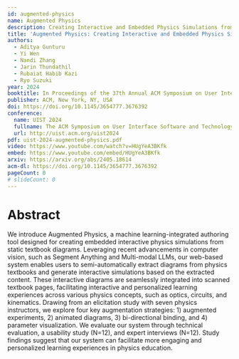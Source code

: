 ```yaml
---
id: augmented-physics
name: Augmented Physics
description: Creating Interactive and Embedded Physics Simulations from Static Textbook Diagrams
title: 'Augmented Physics: Creating Interactive and Embedded Physics Simulations from Static Textbook Diagrams'
authors:
  - Aditya Gunturu
  - Yi Wen
  - Nandi Zhang
  - Jarin Thundathil
  - Rubaiat Habib Kazi
  - Ryo Suzuki
year: 2024
booktitle: In Proceedings of the 37th Annual ACM Symposium on User Interface Software and Technology (UIST '24)
publisher: ACM, New York, NY, USA
doi: https://doi.org/10.1145/3654777.3676392
conference:
  name: UIST 2024
  fullname: The ACM Symposium on User Interface Software and Technology (UIST 2024)
  url: http://uist.acm.org/uist2024
pdf: uist-2024-augmented-physics.pdf
video: https://www.youtube.com/watch?v=HUgYeA3BKfk
embed: https://www.youtube.com/embed/HUgYeA3BKfk
arxiv: https://arxiv.org/abs/2405.18614
acm-dl: https://doi.org/10.1145/3654777.3676392
pageCount: 0
# slideCount: 0
---
```


# Abstract

We introduce Augmented Physics, a machine learning-integrated authoring tool designed for creating embedded interactive physics simulations from static textbook diagrams. Leveraging recent advancements in computer vision, such as Segment Anything and Multi-modal LLMs, our web-based system enables users to semi-automatically extract diagrams from physics textbooks and generate interactive simulations based on the extracted content. These interactive diagrams are seamlessly integrated into scanned textbook pages, facilitating interactive and personalized learning experiences across various physics concepts, such as optics, circuits, and kinematics. Drawing from an elicitation study with seven physics instructors, we explore four key augmentation strategies: 1) augmented experiments, 2) animated diagrams, 3) bi-directional binding, and 4) parameter visualization. We evaluate our system through technical evaluation, a usability study (N=12), and expert interviews (N=12). Study findings suggest that our system can facilitate more engaging and personalized learning experiences in physics education.


